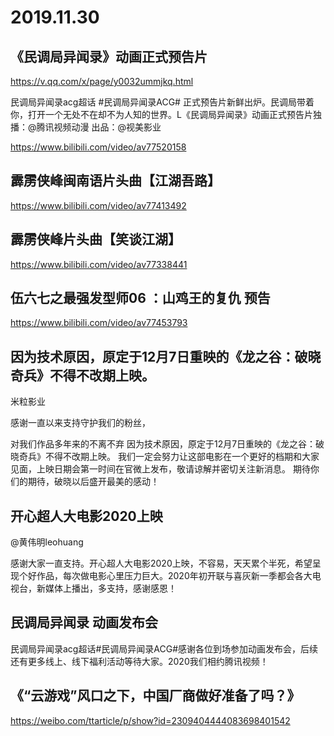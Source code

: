 # 2019.11.30

## 《民调局异闻录》动画正式预告片

https://v.qq.com/x/page/y0032ummjkq.html

民调局异闻录acg超话 #民调局异闻录ACG# 正式预告片新鲜出炉。民调局带着你，打开一个无处不在却不为人知的世界。L《民调局异闻录》动画正式预告片独播：@腾讯视频动漫  出品：@视美影业 

https://www.bilibili.com/video/av77520158

 

## 霹雳侠峰闽南语片头曲【江湖吾路】

https://www.bilibili.com/video/av77413492
## 霹雳侠峰片头曲【笑谈江湖】

https://www.bilibili.com/video/av77338441


## 伍六七之最强发型师06 ：山鸡王的复仇  预告

https://www.bilibili.com/video/av77453793


## 因为技术原因，原定于12月7日重映的《龙之谷：破晓奇兵》不得不改期上映。

米粒影业         

感谢一直以来支持守护我们的粉丝，

对我们作品多年来的不离不弃
因为技术原因，原定于12月7日重映的《龙之谷：破晓奇兵》不得不改期上映。
我们一定会努力让这部电影在一个更好的档期和大家见面，上映日期会第一时间在官微上发布，敬请谅解并密切关注新消息。
期待你们的期待，破晓以后盛开最美的感动！


##  开心超人大电影2020上映

@黄伟明leohuang                            

感谢大家一直支持。开心超人大电影2020上映，不容易，天天累个半死，希望呈现个好作品，每次做电影心里压力巨大。2020年初开联与喜灰新一季都会各大电视台，新媒体上播出，多支持，感谢感恩！



## 民调局异闻录 动画发布会

民调局异闻录acg超话#民调局异闻录ACG#感谢各位到场参加动画发布会，后续还有更多线上、线下福利活动等待大家。2020我们相约腾讯视频！


## 《“云游戏”风口之下，中国厂商做好准备了吗？》

https://weibo.com/ttarticle/p/show?id=2309404444083698401542